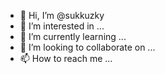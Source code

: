 - 👋 Hi, I’m @sukkuzky
- 👀 I’m interested in ...
- 🌱 I’m currently learning ...
- 💞️ I’m looking to collaborate on ...
- 📫 How to reach me ...

<!---
sukkuzky/sukkuzky is a ✨ special ✨ repository because its `README.md` (this file) appears on your GitHub profile.
You can click the Preview link to take a look at your changes.
--->
